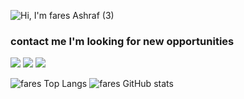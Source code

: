 ![Hi, I'm fares Ashraf (3)](https://user-images.githubusercontent.com/37639594/121313307-8e573a00-c906-11eb-83aa-84811669fa02.gif)


### contact me I'm looking for new opportunities
[![](https://img.shields.io/badge/Twitter-1DA1F2?style=for-the-badge&logo=twitter&logoColor=white)](https://twitter.com/Fares09301164) [![](https://img.shields.io/badge/LinkedIn-0077B5?style=for-the-badge&logo=linkedin&logoColor=white)](https://www.linkedin.com/in/faresashraf/)
[![](Gmail)](ashraffares090@gmail.com)



![fares Top Langs](https://github-readme-stats.vercel.app/api/top-langs/?username=ashraffares&theme=dracula)
![fares GitHub stats](https://github-readme-stats.vercel.app/api?username=ashraffares)

